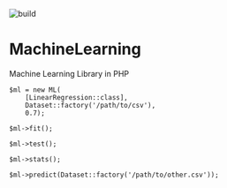 ![build](https://travis-ci.org/Zeeml/MachineLearning.svg?branch=master)

# MachineLearning
Machine Learning Library in PHP

```
$ml = new ML(
    [LinearRegression::class], 
    Dataset::factory('/path/to/csv'),
    0.7);

$ml->fit();

$ml->test();

$ml->stats();

$ml->predict(Dataset::factory('/path/to/other.csv'));
```
